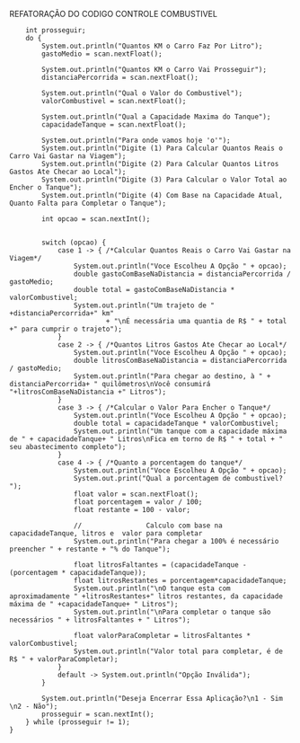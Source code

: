 REFATORAÇÃO DO CODIGO CONTROLE COMBUSTIVEL

        int prosseguir;
        do {
            System.out.println("Quantos KM o Carro Faz Por Litro");
            gastoMedio = scan.nextFloat();

            System.out.println("Quantos KM o Carro Vai Prosseguir");
            distanciaPercorrida = scan.nextFloat();

            System.out.println("Qual o Valor do Combustivel");
            valorCombustivel = scan.nextFloat();

            System.out.println("Qual a Capacidade Maxima do Tanque");
            capacidadeTanque = scan.nextFloat();

            System.out.println("Para onde vamos hoje 'o'");
            System.out.println("Digite (1) Para Calcular Quantos Reais o Carro Vai Gastar na Viagem");
            System.out.println("Digite (2) Para Calcular Quantos Litros Gastos Ate Checar ao Local");
            System.out.println("Digite (3) Para Calcular o Valor Total ao Encher o Tanque");
            System.out.println("Digite (4) Com Base na Capacidade Atual, Quanto Falta para Completar o Tanque");

            int opcao = scan.nextInt();


            switch (opcao) {
                case 1 -> { /*Calcular Quantos Reais o Carro Vai Gastar na Viagem*/
                    System.out.println("Voce Escolheu A Opção " + opcao);
                    double gastoComBaseNaDistancia = distanciaPercorrida / gastoMedio;
                    double total = gastoComBaseNaDistancia * valorCombustivel;
                    System.out.println("Um trajeto de " +distanciaPercorrida+" km"
                            + "\nÉ necessária uma quantia de R$ " + total +" para cumprir o trajeto");
                }
                case 2 -> { /*Quantos Litros Gastos Ate Checar ao Local*/
                    System.out.println("Voce Escolheu A Opção " + opcao);
                    double litrosComBaseNaDistancia = distanciaPercorrida / gastoMedio;
                    System.out.println("Para chegar ao destino, à " + distanciaPercorrida+ " quilômetros\nVocê consumirá "+litrosComBaseNaDistancia +" Litros");
                }
                case 3 -> { /*Calcular o Valor Para Encher o Tanque*/
                    System.out.println("Voce Escolheu A Opção " + opcao);
                    double total = capacidadeTanque * valorCombustivel;
                    System.out.println("Um tanque com a capacidade máxima de " + capacidadeTanque+ " Litros\nFica em torno de R$ " + total + " seu abastecimento completo");
                }
                case 4 -> { /*Quanto a porcentagem do tanque*/
                    System.out.println("Voce Escolheu A Opção " + opcao);
                    System.out.print("Qual a porcentagem de combustivel? ");
                    float valor = scan.nextFloat();
                    float porcentagem = valor / 100;
                    float restante = 100 - valor;

                    //                Calculo com base na capacidadeTanque, litros e  valor para completar
                    System.out.println("Para chegar a 100% é necessário preencher " + restante + "% do Tanque");

                    float litrosFaltantes = (capacidadeTanque - (porcentagem * capacidadeTanque));
                    float litrosRestantes = porcentagem*capacidadeTanque;
                    System.out.println("\nO tanque esta com aproximadamente " +litrosRestantes+" litros restantes, da capacidade máxima de " +capacidadeTanque+ " Litros");
                    System.out.println("\nPara completar o tanque são necessários " + litrosFaltantes + " Litros");

                    float valorParaCompletar = litrosFaltantes * valorCombustivel;
                    System.out.println("Valor total para completar, é de R$ " + valorParaCompletar);
                }
                default -> System.out.println("Opção Inválida");
            }

            System.out.println("Deseja Encerrar Essa Aplicação?\n1 - Sim \n2 - Não");
            prosseguir = scan.nextInt();
        } while (prosseguir != 1);
    }   
